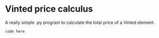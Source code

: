 # Vinted price calculus
A really simple .py program to calculate the total price of a Vinted element.

` code here `
